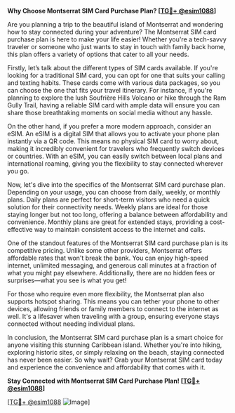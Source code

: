 **Why Choose Montserrat SIM Card Purchase Plan? [[TG💪+ @esim1088](https://t.me/s/esim1088)]**

Are you planning a trip to the beautiful island of Montserrat and wondering how to stay connected during your adventure? The Montserrat SIM card purchase plan is here to make your life easier! Whether you're a tech-savvy traveler or someone who just wants to stay in touch with family back home, this plan offers a variety of options that cater to all your needs.

Firstly, let’s talk about the different types of SIM cards available. If you're looking for a traditional SIM card, you can opt for one that suits your calling and texting habits. These cards come with various data packages, so you can choose the one that fits your travel itinerary. For instance, if you're planning to explore the lush Soufrière Hills Volcano or hike through the Ram Gully Trail, having a reliable SIM card with ample data will ensure you can share those breathtaking moments on social media without any hassle.

On the other hand, if you prefer a more modern approach, consider an eSIM. An eSIM is a digital SIM that allows you to activate your phone plan instantly via a QR code. This means no physical SIM card to worry about, making it incredibly convenient for travelers who frequently switch devices or countries. With an eSIM, you can easily switch between local plans and international roaming, giving you the flexibility to stay connected wherever you go.

Now, let's dive into the specifics of the Montserrat SIM card purchase plan. Depending on your usage, you can choose from daily, weekly, or monthly plans. Daily plans are perfect for short-term visitors who need a quick solution for their connectivity needs. Weekly plans are ideal for those staying longer but not too long, offering a balance between affordability and convenience. Monthly plans are great for extended stays, providing a cost-effective way to maintain consistent access to the internet and calls.

One of the standout features of the Montserrat SIM card purchase plan is its competitive pricing. Unlike some other providers, Montserrat offers affordable rates that won't break the bank. You can enjoy high-speed internet, unlimited messaging, and generous call minutes at a fraction of what you might pay elsewhere. Additionally, there are no hidden fees or surprises—what you see is what you get!

For those who require even more flexibility, the Montserrat plan also supports hotspot sharing. This means you can tether your phone to other devices, allowing friends or family members to connect to the internet as well. It's a lifesaver when traveling with a group, ensuring everyone stays connected without needing individual plans.

In conclusion, the Montserrat SIM card purchase plan is a smart choice for anyone visiting this stunning Caribbean island. Whether you're into hiking, exploring historic sites, or simply relaxing on the beach, staying connected has never been easier. So why wait? Grab your Montserrat SIM card today and experience the convenience and affordability that comes with it. 

**Stay Connected with Montserrat SIM Card Purchase Plan! [[TG💪+ @esim1088](https://t.me/s/esim1088)]**

[[TG💪+ @esim1088](https://t.me/s/esim1088) ![Image](https://i.postimg.cc/Y0z9fWf4/image.png)]